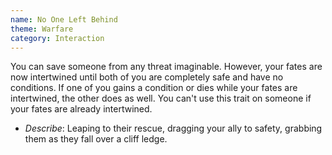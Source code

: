 ```yaml
---
name: No One Left Behind
theme: Warfare
category: Interaction
---
```


You can save someone from any threat imaginable. However, your fates are now intertwined until both of you are completely safe and have no conditions. If one of you gains a condition or dies while your fates are intertwined, the other does as well. You can't use this trait on someone if your fates are already intertwined.

* *Describe*: Leaping to their rescue, dragging your ally to safety, grabbing them as they fall over a cliff ledge.